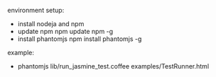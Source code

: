 environment setup:
- install nodeja and npm
- update npm
    npm update npm -g
- install phantomjs
    npm install phantomjs -g




example:
- phantomjs lib/run_jasmine_test.coffee examples/TestRunner.html
